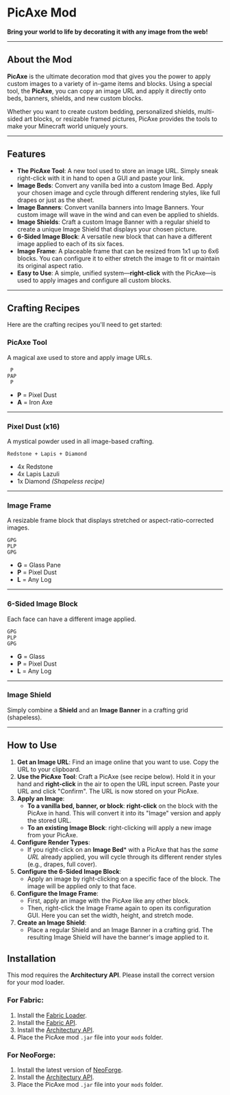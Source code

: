 # PicAxe Mod

**Bring your world to life by decorating it with any image from the web!**

---

## About the Mod

**PicAxe** is the ultimate decoration mod that gives you the power to apply custom images to a variety of in-game items and blocks. Using a special tool, the **PicAxe**, you can copy an image URL and apply it directly onto beds, banners, shields, and new custom blocks.

Whether you want to create custom bedding, personalized shields, multi-sided art blocks, or resizable framed pictures, PicAxe provides the tools to make your Minecraft world uniquely yours.

---

## Features

* **The PicAxe Tool**: A new tool used to store an image URL. Simply sneak right-click with it in hand to open a GUI and paste your link.
* **Image Beds**: Convert any vanilla bed into a custom Image Bed. Apply your chosen image and cycle through different rendering styles, like full drapes or just as the sheet.
* **Image Banners**: Convert vanilla banners into Image Banners. Your custom image will wave in the wind and can even be applied to shields.
* **Image Shields**: Craft a custom Image Banner with a regular shield to create a unique Image Shield that displays your chosen picture.
* **6-Sided Image Block**: A versatile new block that can have a different image applied to each of its six faces.
* **Image Frame**: A placeable frame that can be resized from 1x1 up to 6x6 blocks. You can configure it to either stretch the image to fit or maintain its original aspect ratio.
* **Easy to Use**: A simple, unified system—**right-click** with the PicAxe—is used to apply images and configure all custom blocks.

---

## Crafting Recipes

Here are the crafting recipes you'll need to get started:

### **PicAxe Tool**

A magical axe used to store and apply image URLs.

```
 P 
PAP
 P 
```

* **P** = Pixel Dust
* **A** = Iron Axe

---

### **Pixel Dust** (x16)

A mystical powder used in all image-based crafting.

```
Redstone + Lapis + Diamond
```

* 4x Redstone
* 4x Lapis Lazuli
* 1x Diamond
  *(Shapeless recipe)*

---

### **Image Frame**

A resizable frame block that displays stretched or aspect-ratio-corrected images.

```
GPG
PLP
GPG
```

* **G** = Glass Pane
* **P** = Pixel Dust
* **L** = Any Log

---

### **6-Sided Image Block**

Each face can have a different image applied.

```
GPG
PLP
GPG
```

* **G** = Glass
* **P** = Pixel Dust
* **L** = Any Log

---

### **Image Shield**

Simply combine a **Shield** and an **Image Banner** in a crafting grid (shapeless).

---

## How to Use

1.  **Get an Image URL**: Find an image online that you want to use. Copy the URL to your clipboard.
2.  **Use the PicAxe Tool**: Craft a PicAxe (see recipe below). Hold it in your hand and **right-click** in the air to open the URL input screen. Paste your URL and click "Confirm". The URL is now stored on your PicAxe.
3.  **Apply an Image**:
    * **To a vanilla bed, banner, or block**: **right-click** on the block with the PicAxe in hand. This will convert it into its "Image" version and apply the stored URL.
    * **To an existing Image Block**: right-clicking will apply a new image from your PicAxe.
4.  **Configure Render Types**:
    * If you right-click on an **Image Bed*** with a PicAxe that has the *same URL* already applied, you will cycle through its different render styles (e.g., drapes, full cover).
5.  **Configure the 6-Sided Image Block**:
    * Apply an image by right-clicking on a specific face of the block. The image will be applied only to that face.
6.  **Configure the Image Frame**:
    * First, apply an image with the PicAxe like any other block.
    * Then, right-click the Image Frame again to open its configuration GUI. Here you can set the width, height, and stretch mode.
7.  **Create an Image Shield**:
    * Place a regular Shield and an Image Banner in a crafting grid. The resulting Image Shield will have the banner's image applied to it.


## Installation

This mod requires the **Architectury API**. Please install the correct version for your mod loader.

### For Fabric:

1.  Install the [Fabric Loader](https://fabricmc.net/use/installer/).
2.  Install the [Fabric API](https://www.curseforge.com/minecraft/mc-mods/fabric-api).
3.  Install the [Architectury API](https://www.curseforge.com/minecraft/mc-mods/architectury-api).
4.  Place the PicAxe mod `.jar` file into your `mods` folder.

### For NeoForge:

1.  Install the latest version of [NeoForge](https://neoforged.net/).
2.  Install the [Architectury API](https://www.curseforge.com/minecraft/mc-mods/architectury-api).
3.  Place the PicAxe mod `.jar` file into your `mods` folder.


